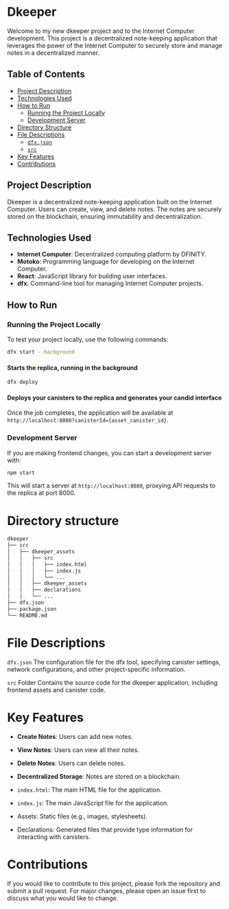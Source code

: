 # Dkeeper

Welcome to my new dkeeper project and to the Internet Computer development. This project is a decentralized note-keeping application that leverages the power of the Internet Computer to securely store and manage notes in a decentralized manner.

## Table of Contents
- [Project Description](#project-description)
- [Technologies Used](#technologies-used)
- [How to Run](#how-to-run)
  - [Running the Project Locally](#running-the-project-locally)
  - [Development Server](#development-server)
- [Directory Structure](#directory-structure)
- [File Descriptions](#file-descriptions)
  - [`dfx.json`](#dfxjson)
  - [`src`](#src-folder)
- [Key Features](#key-features)
- [Contributions](#contributions)

## Project Description

Dkeeper is a decentralized note-keeping application built on the Internet Computer. Users can create, view, and delete notes. The notes are securely stored on the blockchain, ensuring immutability and decentralization.

## Technologies Used

- **Internet Computer**: Decentralized computing platform by DFINITY.
- **Motoko**: Programming language for developing on the Internet Computer.
- **React**: JavaScript library for building user interfaces.
- **dfx**: Command-line tool for managing Internet Computer projects.

## How to Run

### Running the Project Locally

To test your project locally, use the following commands:

```bash
dfx start --background
```
#### Starts the replica, running in the background


```bash
dfx deploy
```
#### Deploys your canisters to the replica and generates your candid interface

Once the job completes, the application will be available at `http://localhost:8080?canisterId={asset_canister_id}`.

### Development Server
If you are making frontend changes, you can start a development server with:

```bash
npm start
```
This will start a server at `http://localhost:8080`, proxying API requests to the replica at port 8000.

# Directory structure

```bash
dkeeper
├── src
│   ├── dkeeper_assets
│   │   ├── src
│   │   │   ├── index.html
│   │   │   ├── index.js
│   │   │   └── ...
│   │   ├── dkeeper_assets
│   │   ├── declarations
│   │   └── ...
├── dfx.json
├── package.json
└── README.md
```

# File Descriptions
`dfx.json`
The configuration file for the dfx tool, specifying canister settings, network configurations, and other project-specific information.

`src` Folder
Contains the source code for the dkeeper application, including frontend assets and canister code.

# Key Features
- **Create Notes**: Users can add new notes.
- **View Notes**: Users can view all their notes.
- **Delete Notes**: Users can delete notes.
- **Decentralized Storage**: Notes are stored on a blockchain.

- `index.html`: The main HTML file for the application.
- `index.js`: The main JavaScript file for the application.
- Assets: Static files (e.g., images, stylesheets).
- Declarations: Generated files that provide type information for interacting with canisters.


# Contributions
If you would like to contribute to this project, please fork the repository and submit a pull request. For major changes, please open an issue first to discuss what you would like to change.
